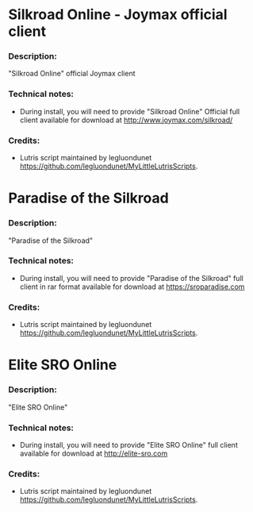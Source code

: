 # Silkroad Online - Joymax official client

### Description:
"Silkroad Online" official Joymax client
### Technical notes:
- During install, you will need to provide "Silkroad Online" Official full client available for download at http://www.joymax.com/silkroad/
### Credits:
- Lutris script maintained by legluondunet https://github.com/legluondunet/MyLittleLutrisScripts.


# Paradise of the Silkroad
### Description:
"Paradise of the Silkroad"
### Technical notes:
- During install, you will need to provide "Paradise of the Silkroad" full client in rar format available for download at https://sroparadise.com
### Credits:
- Lutris script maintained by legluondunet https://github.com/legluondunet/MyLittleLutrisScripts.


# Elite SRO Online
### Description:
"Elite SRO Online"
### Technical notes:
- During install, you will need to provide "Elite SRO Online" full client available for download at http://elite-sro.com
### Credits:
- Lutris script maintained by legluondunet https://github.com/legluondunet/MyLittleLutrisScripts.
